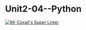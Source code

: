 # Unit2-04--Python
[![Mr Coxall's Super Linter](https://github.com/ICS3U-C-Programming-Amara-T/Unit2-04--Python/workflows/Mr%20Coxall's%20Super%20Linter/badge.svg)](https://github.com/ICS3U-C-Programming-Amara-T/Unit2-04--Python/actions/)
